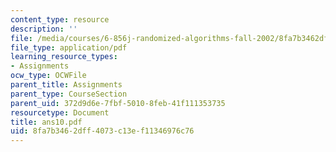 ```yaml
---
content_type: resource
description: ''
file: /media/courses/6-856j-randomized-algorithms-fall-2002/8fa7b3462dff4073c13ef11346976c76_ans10.pdf
file_type: application/pdf
learning_resource_types:
- Assignments
ocw_type: OCWFile
parent_title: Assignments
parent_type: CourseSection
parent_uid: 372d9d6e-7fbf-5010-8feb-41f111353735
resourcetype: Document
title: ans10.pdf
uid: 8fa7b346-2dff-4073-c13e-f11346976c76
---
```

